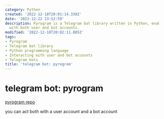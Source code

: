 ```yaml
---
category: Python
created: '2022-12-18T20:01:14.339Z'
date: '2023-12-22 23:52:59'
description: Pyrogram is a Telegram bot library written in Python, enabling interaction
  with both user and bot accounts.
modified: '2022-12-18T20:02:11.805Z'
tags:
- Pyrogram
- Telegram bot library
- Python programming language
- Interacting with user and bot accounts
- Telegram bots
title: 'telegram bot: pyrogram'
---
```


# telegram bot: pyrogram

[pyrogram repo](https://github.com/pyrogram/pyrogram)

you can act both with a user account and a bot account
